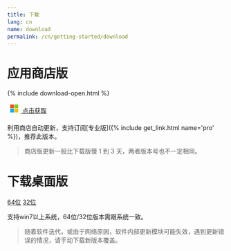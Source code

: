 ```yaml
---
title: 下载
lang: cn
name: download
permalink: /cn/getting-started/download
---
```


# 应用商店版

{% include download-open.html %}

<div style="margin: 20px 0px;" class="dl-link">
	<a id="store-link" href="https://www.microsoft.com/store/apps/9pfn5k6qxt46">
		<img src="/img/ms-logo.png" style="height: 20px;
    margin: -3px 5px 0 6px;">
    	<span class="m-color">点击获取</span>
	</a>
</div>

利用商店自动更新，支持订阅[专业版]({% include get_link.html name='pro' %})，推荐此版本。

> 商店版更新一般比下载版慢 1 到 3 天，两者版本号也不一定相同。


# 下载桌面版

<div style="margin: 10px 0;" class="dl-link">
	<a class="m-color" href="/bin/OneQuick.{{site.stable-version}}.x64.zip" onclick="ga('send', 'event', 'download', 'desktop', 'x64');">64位</a>
	<a class="m-color" href="/bin/OneQuick.{{site.stable-version}}.x86.zip" onclick="ga('send', 'event', 'download', 'desktop', 'x86');">32位</a>
</div>

支持win7以上系统，64位/32位版本需跟系统一致。

> 随着软件迭代，或由于网络原因，软件内部更新模块可能失效，遇到更新错误的情况，请手动下载新版本覆盖。
